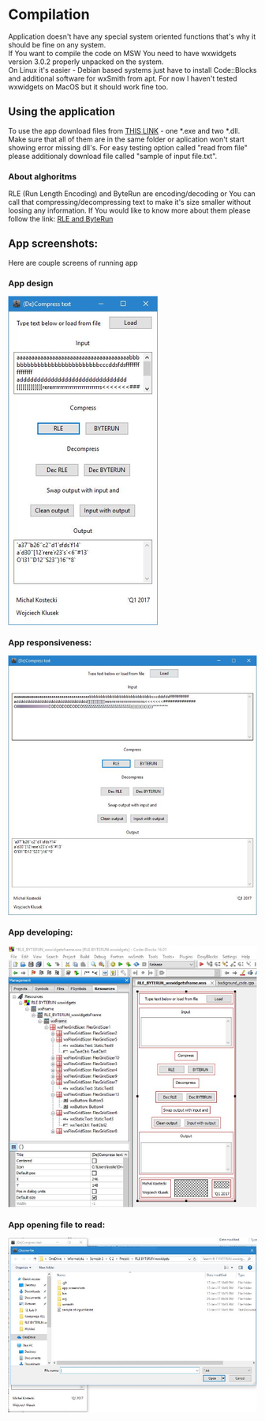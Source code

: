 # Compilation
Application doesn't have any special system oriented functions that's why it should be fine on any system.       
If You want to compile the code on MSW You need to have wxwidgets version 3.0.2 properly unpacked on the system.   
On Linux it's easier - Debian based systems just have to install Code::Blocks and additional software for wxSmith from apt.
For now I haven't tested wxwidgets on MacOS but it should work fine too.


## Using the application
To use the app download files from [THIS LINK](https://github.com/kostek888888/RLE-and-BYTERUN-compress-wxwidgets/releases) - one \*.exe and two \*.dll. Make sure that all of them are in the same folder or aplication won't start showing error missing dll's. For easy testing option called "read from file" please additionaly download file called "sample of input file.txt".


### About alghoritms
RLE (Run Length Encoding) and ByteRun are encoding/decoding or You can call that compressing/decompressing text to make it's size smaller without loosing any information. If You would like to know more about them please follow the link: [RLE and ByteRun](https://en.wikipedia.org/wiki/Run-length_encoding "RLE")


## App screenshots:
Here are couple screens of running app

### App design
![Image of app](app_screenshots/2.jpg)



### App responsiveness:
![Image of app stretched](app_screenshots/3.jpg)



### App developing:
![Image of developing](app_screenshots/1.jpg)



### App opening file to read:
![Image of app](app_screenshots/4.jpg)
